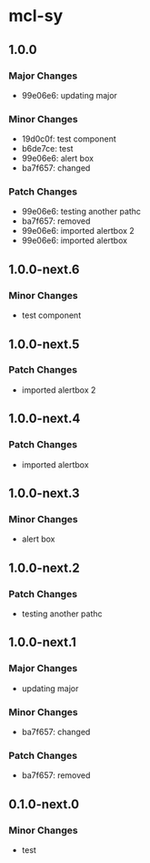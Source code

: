 # mcl-sy

## 1.0.0

### Major Changes

- 99e06e6: updating major

### Minor Changes

- 19d0c0f: test component
- b6de7ce: test
- 99e06e6: alert box
- ba7f657: changed

### Patch Changes

- 99e06e6: testing another pathc
- ba7f657: removed
- 99e06e6: imported alertbox 2
- 99e06e6: imported alertbox

## 1.0.0-next.6

### Minor Changes

- test component

## 1.0.0-next.5

### Patch Changes

- imported alertbox 2

## 1.0.0-next.4

### Patch Changes

- imported alertbox

## 1.0.0-next.3

### Minor Changes

- alert box

## 1.0.0-next.2

### Patch Changes

- testing another pathc

## 1.0.0-next.1

### Major Changes

- updating major

### Minor Changes

- ba7f657: changed

### Patch Changes

- ba7f657: removed

## 0.1.0-next.0

### Minor Changes

- test
